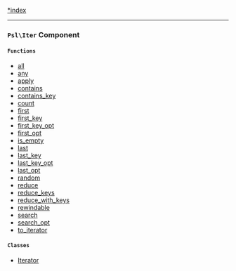 <!--
    This markdown file was generated using `docs/documenter.php`.

    Any edits to it will likely be lost.
-->

[*index](./../README.md)

---

### `Psl\Iter` Component

#### `Functions`

- [all](./../../src/Psl/Iter/all.php#L20)
- [any](./../../src/Psl/Iter/any.php#L21)
- [apply](./../../src/Psl/Iter/apply.php#L17)
- [contains](./../../src/Psl/Iter/contains.php#L16)
- [contains_key](./../../src/Psl/Iter/contains_key.php#L16)
- [count](./../../src/Psl/Iter/count.php#L23)
- [first](./../../src/Psl/Iter/first.php#L16)
- [first_key](./../../src/Psl/Iter/first_key.php#L17)
- [first_key_opt](./../../src/Psl/Iter/first_key_opt.php#L20)
- [first_opt](./../../src/Psl/Iter/first_opt.php#L19)
- [is_empty](./../../src/Psl/Iter/is_empty.php#L16)
- [last](./../../src/Psl/Iter/last.php#L17)
- [last_key](./../../src/Psl/Iter/last_key.php#L17)
- [last_key_opt](./../../src/Psl/Iter/last_key_opt.php#L20)
- [last_opt](./../../src/Psl/Iter/last_opt.php#L19)
- [random](./../../src/Psl/Iter/random.php#L21)
- [reduce](./../../src/Psl/Iter/reduce.php#L25)
- [reduce_keys](./../../src/Psl/Iter/reduce_keys.php#L26)
- [reduce_with_keys](./../../src/Psl/Iter/reduce_with_keys.php#L27)
- [rewindable](./../../src/Psl/Iter/rewindable.php#L20)
- [search](./../../src/Psl/Iter/search.php#L28)
- [search_opt](./../../src/Psl/Iter/search_opt.php#L30)
- [to_iterator](./../../src/Psl/Iter/to_iterator.php#L19)

#### `Classes`

- [Iterator](./../../src/Psl/Iter/Iterator.php#L20)


